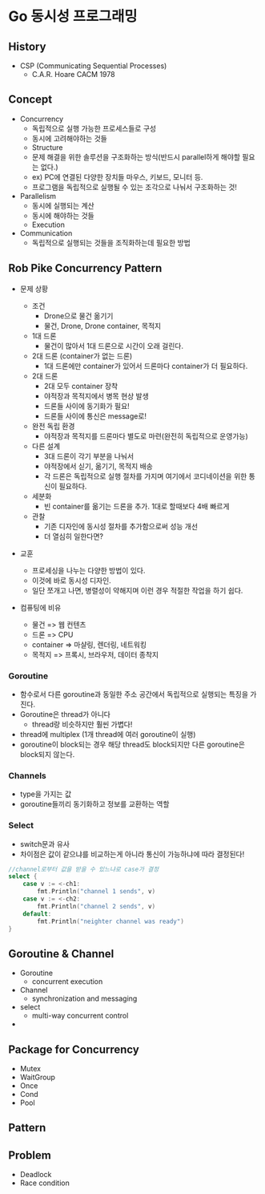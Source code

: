# Go 동시성 프로그래밍
## History
 * CSP (Communicating Sequential Processes)
   * C.A.R. Hoare CACM 1978
## Concept
 * Concurrency
   * 독립적으로 실행 가능한 프로세스들로 구성
   * 동시에 고려해야하는 것들
   * Structure
   * 문제 해결을 위한 솔루션을 구조화하는 방식(반드시 parallel하게 해야할 필요는 없다.)
   * ex) PC에 연결된 다양한 장치들 마우스, 키보드, 모니터 등.
   * 프로그램을 독립적으로 실행될 수 있는 조각으로 나눠서 구조화하는 것!
 * Parallelism
   * 동시에 실행되는 계산
   * 동시에 해야하는 것들
   * Execution
 * Communication
   * 독립적으로 실행되는 것들을 조직화하는데 필요한 방법 

## Rob Pike Concurrency Pattern
 * 문제 상황
   * 조건
     * Drone으로 물건 옮기기
     * 물건, Drone, Drone container, 목적지
   * 1대 드론
     * 물건이 많아서 1대 드론으로 시간이 오래 걸린다.
   * 2대 드론 (container가 없는 드론)
     * 1대 드론에만 container가 있어서 드론마다 container가 더 필요하다.
   * 2대 드론
     * 2대 모두 container 장착
     * 야적장과 목적지에서 병목 현상 발생
     * 드론들 사이에 동기화가 필요!
     * 드론들 사이에 통신은 message로!
   * 완전 독립 환경
     * 야적장과 목적지를 드론마다 별도로 마련(완전히 독립적으로 운영가능)
   * 다른 설계
     * 3대 드론이 각기 부분을 나눠서
     * 야적장에서 싣기, 옮기기, 목적지 배송
     * 각 드론은 독립적으로 실행 절차를 가지며 여기에서 코디네이션을 위한 통신이 필요하다.
   * 세분화
     * 빈 container를 옮기는 드론을 추가. 1대로 할때보다 4배 빠르게
   * 관찰
     * 기존 디자인에 동시성 절차를 추가함으로써 성능 개선
     * 더 열심히 일한다면?
 * 교훈
   * 프로세싱을 나누는 다양한 방법이 있다.
   * 이것에 바로 동시성 디자인.
   * 일단 쪼개고 나면, 병렬성이 약해지며 이런 경우 적절한 작업을 하기 쉽다.

 * 컴퓨팅에 비유
   * 물건 => 웹 컨텐츠
   * 드론 => CPU
   * container => 마샬링, 렌더링, 네트워킹
   * 목적지 => 프록시, 브라우저, 데이터 종착지
### Goroutine
 * 함수로서 다른 goroutine과 동일한 주소 공간에서 독립적으로 실행되는 특징을 가진다.
 * Goroutine은 thread가 아니다
   * thread랑 비슷하지만 훨씬 가볍다!
 * thread에 multiplex (1개 thread에 여러 goroutine이 실행)
 * goroutine이 block되는 경우 해당 thread도 block되지만 다른 goroutine은 block되지 않는다.

### Channels
 * type을 가지는 값
 * goroutine들끼리 동기화하고 정보를 교환하는 역할

### Select
 * switch문과 유사
 * 차이점은 값이 같으냐를 비교하는게 아니라 통신이 가능하냐에 따라 결정된다!
```go
//channel로부터 값을 받을 수 있느냐로 case가 결정
select {
    case v := <-ch1:
        fmt.Println("channel 1 sends", v)
    case v := <-ch2:
        fmt.Println("channel 2 sends", v)
    default:
        fmt.Println("neighter channel was ready")
}
```

## Goroutine & Channel
 * Goroutine
   * concurrent execution
 * Channel
   * synchronization and messaging
 * select
   * multi-way concurrent control 
 * 
## Package for Concurrency
 * Mutex
 * WaitGroup
 * Once
 * Cond
 * Pool

## Pattern

## Problem
 * Deadlock
 * Race condition
